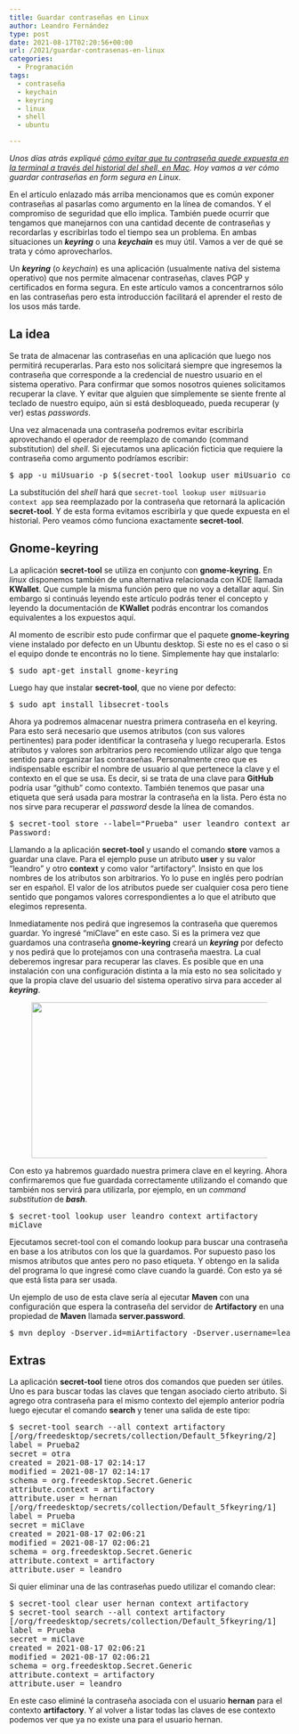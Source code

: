 ```yaml
---
title: Guardar contraseñas en Linux
author: Leandro Fernández
type: post
date: 2021-08-17T02:20:56+00:00
url: /2021/guardar-contrasenas-en-linux
categories:
  - Programación
tags:
  - contraseña
  - keychain
  - keyring
  - linux
  - shell
  - ubuntu

---
```

_Unos días atrás expliqué [cómo evitar que tu contraseña quede expuesta en la terminal a través del historial del shell, en Mac][1]. Hoy vamos a ver cómo guardar contraseñas en form segura en Linux._

En el artículo enlazado más arriba mencionamos que es común exponer contraseñas al pasarlas como argumento en la línea de comandos. Y el compromiso de seguridad que ello implica. También puede ocurrir que tengamos que manejarnos con una cantidad decente de contraseñas y recordarlas y escribirlas todo el tiempo sea un problema. En ambas situaciones un _**keyring**_ o una _**keychain**_ es muy útil. Vamos a ver de qué se trata y cómo aprovecharlos.

<!--more-->

Un **_keyring_** (o _keychain_) es una aplicación (usualmente nativa del sistema operativo) que nos permite almacenar contraseñas, claves PGP y certificados en forma segura. En este artículo vamos a concentrarnos sólo en las contraseñas pero esta introducción facilitará el aprender el resto de los usos más tarde.

## La idea

Se trata de almacenar las contraseñas en una aplicación que luego nos permitirá recuperarlas. Para esto nos solicitará siempre que ingresemos la contraseña que corresponde a la credencial de nuestro usuario en el sistema operativo. Para confirmar que somos nosotros quienes solicitamos recuperar la clave. Y evitar que alguien que simplemente se siente frente al teclado de nuestro equipo, aún si está desbloqueado, pueda recuperar (y ver) estas _passwords_.

Una vez almacenada una contraseña podremos evitar escribirla aprovechando el operador de reemplazo de comando (command substitution) del _shell_. Si ejecutamos una aplicación ficticia que requiere la contraseña como argumento podríamos escribir:

<pre class="EnlighterJSRAW" data-enlighter-language="shell" data-enlighter-theme="" data-enlighter-highlight="" data-enlighter-linenumbers="" data-enlighter-lineoffset="" data-enlighter-title="" data-enlighter-group="">$ app -u miUsuario -p $(secret-tool lookup user miUsuario context app)</pre>

La substitución del _shell_ hará que `secret-tool lookup user miUsuario context app` sea reemplazado por la contraseña que retornará la aplicación **secret-tool**. Y de esta forma evitamos escribirla y que quede expuesta en el historial. Pero veamos cómo funciona exactamente **secret-tool**.

## Gnome-keyring

La aplicación **secret-tool** se utiliza en conjunto con **gnome-keyring**. En _linux_ disponemos también de una alternativa relacionada con KDE llamada **KWallet**. Que cumple la misma función pero que no voy a detallar aquí. Sin embargo si continuás leyendo este artículo podrás tener el concepto y leyendo la documentación de **KWallet** podrás encontrar los comandos equivalentes a los expuestos aquí.

Al momento de escribir esto pude confirmar que el paquete **gnome-keyring** viene instalado por defecto en un Ubuntu desktop. Si este no es el caso o si el equipo donde te encontrás no lo tiene. Simplemente hay que instalarlo:

<pre class="EnlighterJSRAW" data-enlighter-language="shell" data-enlighter-theme="" data-enlighter-highlight="" data-enlighter-linenumbers="" data-enlighter-lineoffset="" data-enlighter-title="" data-enlighter-group="">$ sudo apt-get install gnome-keyring</pre>

Luego hay que instalar **secret-tool**, que no viene por defecto:

<pre class="EnlighterJSRAW" data-enlighter-language="shell" data-enlighter-theme="" data-enlighter-highlight="" data-enlighter-linenumbers="" data-enlighter-lineoffset="" data-enlighter-title="" data-enlighter-group="">$ sudo apt install libsecret-tools</pre>

Ahora ya podremos almacenar nuestra primera contraseña en el keyring. Para esto será necesario que usemos atributos (con sus valores pertinentes) para poder identificar la contraseña y luego recuperarla. Estos atributos y valores son arbitrarios pero recomiendo utilizar algo que tenga sentido para organizar las contraseñas. Personalmente creo que es indispensable escribir el nombre de usuario al que pertenece la clave y el contexto en el que se usa. Es decir, si se trata de una clave para **GitHub** podría usar &#8220;github&#8221; como contexto. También tenemos que pasar una etiqueta que será usada para mostrar la contraseña en la lista. Pero ésta no nos sirve para recuperar el _password_ desde la línea de comandos.

<pre class="EnlighterJSRAW" data-enlighter-language="generic" data-enlighter-theme="" data-enlighter-highlight="" data-enlighter-linenumbers="" data-enlighter-lineoffset="" data-enlighter-title="" data-enlighter-group="">$ secret-tool store --label="Prueba" user leandro context artifactory
Password:</pre>

Llamando a la aplicación **secret-tool** y usando el comando **store** vamos a guardar una clave. Para el ejemplo puse un atributo **user** y su valor &#8220;leandro&#8221; y otro **context** y como valor &#8220;artifactory&#8221;. Insisto en que los nombres de los atributos son arbitrarios. Yo lo puse en inglés pero podrían ser en español. El valor de los atributos puede ser cualquier cosa pero tiene sentido que pongamos valores correspondientes a lo que el atributo que elegimos representa.

Inmediatamente nos pedirá que ingresemos la contraseña que queremos guardar. Yo ingresé &#8220;miClave&#8221; en este caso. Si es la primera vez que guardamos una contraseña **gnome-keyring** creará un **_keyring_** por defecto y nos pedirá que lo protejamos con una contraseña maestra. La cual deberemos ingresar para recuperar las claves. Es posible que en una instalación con una configuración distinta a la mía esto no sea solicitado y que la propia clave del usuario del sistema operativo sirva para acceder al **_keyring_**.<figure class="wp-block-image size-large">

[<img loading="lazy" width="1024" height="280" src="https://blog.drk.com.ar/wp-content/uploads/2021/08/gnome-keyring-creation-1024x280.png" alt="" class="wp-image-2788" srcset="https://blog.drk.com.ar/wp-content/uploads/2021/08/gnome-keyring-creation-1024x280.png 1024w, https://blog.drk.com.ar/wp-content/uploads/2021/08/gnome-keyring-creation-300x82.png 300w, https://blog.drk.com.ar/wp-content/uploads/2021/08/gnome-keyring-creation-768x210.png 768w, https://blog.drk.com.ar/wp-content/uploads/2021/08/gnome-keyring-creation.png 1030w" sizes="(max-width: 1024px) 100vw, 1024px" />][2]</figure> 

Con esto ya habremos guardado nuestra primera clave en el keyring. Ahora confirmaremos que fue guardada correctamente utilizando el comando que también nos servirá para utilizarla, por ejemplo, en un _command substitution_ de **_bash_**.

<pre class="EnlighterJSRAW" data-enlighter-language="shell" data-enlighter-theme="" data-enlighter-highlight="" data-enlighter-linenumbers="" data-enlighter-lineoffset="" data-enlighter-title="" data-enlighter-group="">$ secret-tool lookup user leandro context artifactory
miClave</pre>

Ejecutamos secret-tool con el comando lookup para buscar una contraseña en base a los atributos con los que la guardamos. Por supuesto paso los mismos atributos que antes pero no paso etiqueta. Y obtengo en la salida del programa lo que ingresé como clave cuando la guardé. Con esto ya sé que está lista para ser usada.

Un ejemplo de uso de esta clave sería al ejecutar **Maven** con una configuración que espera la contraseña del servidor de **Artifactory** en una propiedad de **Maven** llamada **server.password**.

<pre class="EnlighterJSRAW" data-enlighter-language="shell" data-enlighter-theme="" data-enlighter-highlight="" data-enlighter-linenumbers="" data-enlighter-lineoffset="" data-enlighter-title="" data-enlighter-group="">$ mvn deploy -Dserver.id=miArtifactory -Dserver.username=leandro -Dserver.password=$(secret-tool lookup user leandro context artifactory)</pre>

## Extras

La aplicación **secret-tool** tiene otros dos comandos que pueden ser útiles. Uno es para buscar todas las claves que tengan asociado cierto atributo. Si agrego otra contraseña para el mismo contexto del ejemplo anterior podría luego ejecutar el comando **search** y tener una salida de este tipo:

<pre class="EnlighterJSRAW" data-enlighter-language="shell" data-enlighter-theme="" data-enlighter-highlight="4,8,9" data-enlighter-linenumbers="" data-enlighter-lineoffset="" data-enlighter-title="" data-enlighter-group="">$ secret-tool search --all context artifactory
[/org/freedesktop/secrets/collection/Default_5fkeyring/2]
label = Prueba2
secret = otra
created = 2021-08-17 02:14:17
modified = 2021-08-17 02:14:17
schema = org.freedesktop.Secret.Generic
attribute.context = artifactory
attribute.user = hernan
[/org/freedesktop/secrets/collection/Default_5fkeyring/1]
label = Prueba
secret = miClave
created = 2021-08-17 02:06:21
modified = 2021-08-17 02:06:21
schema = org.freedesktop.Secret.Generic
attribute.context = artifactory
attribute.user = leandro</pre>

Si quier eliminar una de las contraseñas puedo utilizar el comando clear:

<pre class="EnlighterJSRAW" data-enlighter-language="shell" data-enlighter-theme="" data-enlighter-highlight="" data-enlighter-linenumbers="" data-enlighter-lineoffset="" data-enlighter-title="" data-enlighter-group="">$ secret-tool clear user hernan context artifactory
$ secret-tool search --all context artifactory
[/org/freedesktop/secrets/collection/Default_5fkeyring/1]
label = Prueba
secret = miClave
created = 2021-08-17 02:06:21
modified = 2021-08-17 02:06:21
schema = org.freedesktop.Secret.Generic
attribute.context = artifactory
attribute.user = leandro</pre>

En este caso eliminé la contraseña asociada con el usuario **hernan** para el contexto **artifactory**. Y al volver a listar todas las claves de ese contexto podemos ver que ya no existe una para el usuario hernan.

 [1]: /2021/2-comandos-para-proteger-tu-contrasena
 [2]: https://blog.drk.com.ar/wp-content/uploads/2021/08/gnome-keyring-creation.png